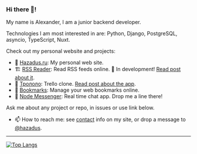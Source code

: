 ### Hi there 👋!

My name is Alexander, I am a junior backend developer.

Technologies I am most interested in are: Python, Django, PostgreSQL, asyncio, TypeScript, Nuxt.

Check out my personal website and projects:

- 🏡 [Hazadus.ru](https://hazadus.ru): My personal web site.
- 🏗️ [RSS Reader](http://rss.hazadus.ru/): Read RSS feeds online. 🚧 In development! [Read post about it](https://hazadus.ru/blog/new-project-rss-reader).
- 📃 [Трололо](http://boards.hazadus.ru): Trello clone. [Read post about the app](https://hazadus.ru/blog/nuxt-board-deploy).
- 📌 [Bookmarks](http://bookmarks.hazadus.ru): Manage your web bookmarks online.
- 💬 [Node Messenger](http://messenger.hazadus.ru/): Real time chat app. Drop me a line there!

Ask me about any project or repo, in issues or use link below.

- 📫 How to reach me: see [contact](https://hazadus.ru/about/#contacts) info on my site, or drop a message to [@hazadus](https://t.me/hazadus).

----

[![Top Langs](https://github-readme-stats.vercel.app/api/top-langs/?username=hazadus&langs_count=8&layout=compact)](https://github.com/anuraghazra/github-readme-stats)

<!--
[![Hazadus' GitHub stats](https://github-readme-stats.vercel.app/api?username=hazadus)](https://github.com/anuraghazra/github-readme-stats)

**hazadus/hazadus** is a ✨ _special_ ✨ repository because its `README.md` (this file) appears on your GitHub profile.

Here are some ideas to get you started:

- 🔭 I’m currently working on ...
- 🌱 I’m currently learning ...
- 👯 I’m looking to collaborate on ...
- 🤔 I’m looking for help with ...
- 💬 Ask me about ...
- 📫 How to reach me: ...
- 😄 Pronouns: ...
- ⚡ Fun fact: ...
-->
